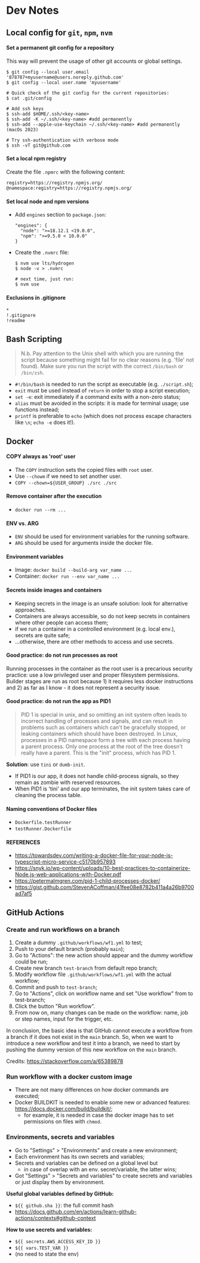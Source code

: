 # Dev Notes

## Local config for `git`, `npm`, `nvm`

#### Set a permanent git config for a repository 
This way will prevent the usage of other git accounts or global settings.
```shell
$ git config --local user.email '878787+myusername@users.noreply.github.com'
$ git config --local user.name 'myusername'

# Quick check of the git config for the current repositories:
$ cat .git/config

# Add ssh keys
$ ssh-add $HOME/.ssh/<key-name>
$ ssh-add -K ~/.ssh/<key-name> #add permanently
$ ssh-add --apple-use-keychain ~/.ssh/<key-name> #add permanently (macOs 2023)

# Try ssh-authentication with verbose mode
$ ssh -vT git@github.com
```

#### Set a local npm registry
Create the file `.npmrc` with the following content:
```text
registry=https://registry.npmjs.org/
@namespace:registry=https://registry.npmjs.org/
```

#### Set local node and npm versions
- Add `engines` section to `package.json`:
  ```
  "engines": {
    "node": ">=18.12.1 <19.0.0",
    "npm": ">=9.5.0 < 10.0.0"
  }
  ```
- Create the `.nvmrc` file:
  ```shell
  $ nvm use lts/hydrogen
  $ node -v > .nvmrc
  
  # next time, just run:
  $ nvm use
  ```
  
#### Exclusions in .gitignore
```text
*
!.gitignore
!readme
```


## Bash Scripting
> N.b. Pay attention to the Unix shell with which you are running the script
> because something might fail for no clear reasons (e.g. 'file' not found).
> Make sure you run the script with the correct `/bin/bash` or `/bin/zsh`.

- `#!/bin/bash` is needed to run the script as executable (e.g. `./script.sh`);
- `exit` must be used instead of `return` in order to stop a script execution;
- `set -e`: exit immediately if a command exits with a non-zero status;
- `alias` must be avoided in the scripts: it is made for terminal usage; use functions instead;
- `printf` is preferable to `echo` (which does not process escape characters like `\n`; `echo -e` does it!).


## Docker

#### COPY always as 'root' user
- The `COPY` instruction sets the copied files with `root` user.
- Use `--chowm` if we need to set another user.
- `COPY --chown=${USER_GROUP} ./src ./src`

#### Remove container after the execution
- `docker run --rm ...`

#### ENV vs. ARG
- `ENV` should be used for environment variables for the running software.
- `ARG` should be used for arguments inside the docker file.

#### Environment variables
- Image: `docker build --build-arg var_name ...`
- Container: `docker run --env var_name ...`

#### Secrets inside images and containers
- Keeping secrets in the image is an unsafe solution: look for alternative approaches.
- Containers are always accessible, so do not keep secrets in containers where other people can access them;
- if we run a container in a controlled environment (e.g. local env.), secrets are quite safe;
- ...otherwise, there are other methods to access and use secrets.

#### Good practice: do not run processes as root
Running processes in the container as the root user is a precarious security practice: use a low privileged user and proper filesystem permissions. Builder stages are run as root because 1) it requires less docker instructions and 2) as far as I know - it does not represent a security issue. 

#### Good practice: do not run the app as PID1
> PID 1 is special in unix, and so omitting an init system often leads to incorrect handling of processes and signals, and can result in problems such as containers which can't be gracefully stopped, or leaking containers which should have been destroyed. In Linux, processes in a PID namespace form a tree with each process having a parent process. Only one process at the root of the tree doesn't really have a parent. This is the "init" process, which has PID 1.

**Solution**: use `tini` or `dumb-init`.
- If PID1 is our app, it does not handle child-process signals, so they remain as zombie with reserved resources.
- When PID1 is 'tini' and our app terminates, the init system takes care of cleaning the process table.

#### Naming conventions of Docker files
- `Dockerfile.testRunner`
- `testRunner.Dockerfile`

#### REFERENCES
- https://towardsdev.com/writing-a-docker-file-for-your-node-js-typescript-micro-service-c5170b957893
- https://snyk.io/wp-content/uploads/10-best-practices-to-containerize-Node.js-web-applications-with-Docker.pdf
- https://petermalmgren.com/pid-1-child-processes-docker/
- https://gist.github.com/StevenACoffman/41fee08e8782b411a4a26b9700ad7af5


## GitHub Actions

### Create and run workflows on a branch
 
1. Create a dummy `.github/workflows/wf1.yml` to test;
2. Push to your default branch (probably `main`);
3. Go to "Actions": the new action should appear and the dummy workflow could be run;
4. Create new branch `test-branch` from default repo branch;
5. Modify workflow file `.github/workflows/wf1.yml` with the actual workflow;
6. Commit and push to `test-branch`;
7. Go to "Actions", click on workflow name and set "Use workflow" from to test-branch;
8. Click the button "Run workflow".
9. From now on, many changes can be made on the workflow: name, job or step names, input for the trigger, etc.

In conclusion, the basic idea is that GitHub cannot execute a workflow from a branch if it does not exist in the `main` branch.
So, when we want to introduce a new workflow and test it into a branch, we need to start by pushing the dummy version of
this new workflow on the `main` branch.

Credits: https://stackoverflow.com/a/65389878


### Run workflow with a docker custom image

- There are not many differences on how docker commands are executed;
- Docker BUILDKIT is needed to enable some new or advanced features: https://docs.docker.com/build/buildkit/;
  - for example, it is needed in case the docker image has to set permissions on files with `chmod`.

### Environments, secrets and variables

- Go to "Settings" > "Environments" and create a new environment;
- Each environment has its own secrets and variables;
- Secrets and variables can be defined on a global level but
  - in case of overlap with an env. secret/variable, the latter wins;
- Got "Settings" > "Secrets and variables" to create secrets and variables or just display them by environment.

**Useful global variables defined by GitHub:**
- `${{ github.sha }}`: the full commit hash
- https://docs.github.com/en/actions/learn-github-actions/contexts#github-context

**How to use secrets and variables:**
- `${{ secrets.AWS_ACCESS_KEY_ID }}`
- `${{ vars.TEST_VAR }}`
- (no need to state the env)
